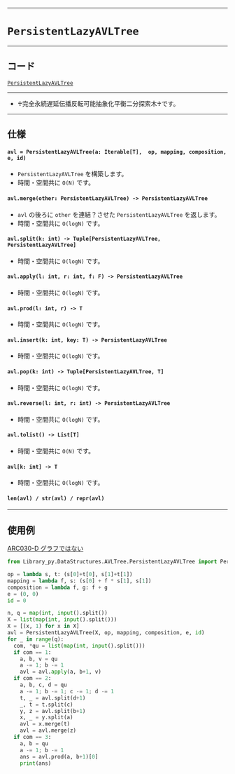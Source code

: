 _____

# `PersistentLazyAVLTree`

_____

## コード

[`PersistentLazyAVLTree`](https://github.com/titan-23/Library_py/blob/main/DataStructures/AVLTree/PersistentLazyAVLTree.py)
<!-- code=https://github.com/titan-23/Library_py/blob/main/DataStructures\AVLTree\PersistentLazyAVLTree.py -->

_____

- ♰完全永続遅延伝播反転可能抽象化平衡二分探索木♰です。

_____

## 仕様

#### `avl = PersistentLazyAVLTree(a: Iterable[T],  op, mapping, composition, e, id)`

- `PersistentLazyAVLTree` を構築します。
- 時間・空間共に `O(N)` です。

#### `avl.merge(other: PersistentLazyAVLTree) -> PersistentLazyAVLTree`

- `avl` の後ろに `other` を連結？させた `PersistentLazyAVLTree` を返します。
- 時間・空間共に `O(logN)` です。

#### `avl.split(k: int) -> Tuple[PersistentLazyAVLTree, PersistentLazyAVLTree]`

- 時間・空間共に `O(logN)` です。

#### `avl.apply(l: int, r: int, f: F) -> PersistentLazyAVLTree`

- 時間・空間共に `O(logN)` です。

#### `avl.prod(l: int, r) -> T`

- 時間・空間共に `O(logN)` です。

#### `avl.insert(k: int, key: T) -> PersistentLazyAVLTree`

- 時間・空間共に `O(logN)` です。

#### `avl.pop(k: int) -> Tuple[PersistentLazyAVLTree, T]`

- 時間・空間共に `O(logN)` です。

#### `avl.reverse(l: int, r: int) -> PersistentLazyAVLTree`

- 時間・空間共に `O(logN)` です。

#### `avl.tolist() -> List[T]`

- 時間・空間共に `O(N)` です。

#### `avl[k: int] -> T`

- 時間・空間共に `O(logN)` です。

#### `len(avl) / str(avl) / repr(avl)`


_____

## 使用例

[ARC030-D グラフではない](https://atcoder.jp/contests/arc030/submissions/47543499)

```python
from Library_py.DataStructures.AVLTree.PersistentLazyAVLTree import PersistentLazyAVLTree

op = lambda s, t: (s[0]+t[0], s[1]+t[1])
mapping = lambda f, s: (s[0] + f * s[1], s[1])
composition = lambda f, g: f + g
e = (0, 0)
id = 0

n, q = map(int, input().split())
X = list(map(int, input().split()))
X = [(x, 1) for x in X]
avl = PersistentLazyAVLTree(X, op, mapping, composition, e, id)
for _ in range(q):
  com, *qu = list(map(int, input().split()))
  if com == 1:
    a, b, v = qu
    a -= 1; b -= 1
    avl = avl.apply(a, b+1, v)
  if com == 2:
    a, b, c, d = qu
    a -= 1; b -= 1; c -= 1; d -= 1
    t, _ = avl.split(d+1)
    _, t = t.split(c)
    y, z = avl.split(b+1)
    x, _ = y.split(a)
    avl = x.merge(t)
    avl = avl.merge(z)
  if com == 3:
    a, b = qu
    a -= 1; b -= 1
    ans = avl.prod(a, b+1)[0]
    print(ans)
```
